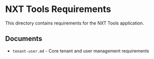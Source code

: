 # NXT Tools Requirements

This directory contains requirements for the NXT Tools application.

## Documents

- `tenant-user.md` - Core tenant and user management requirements